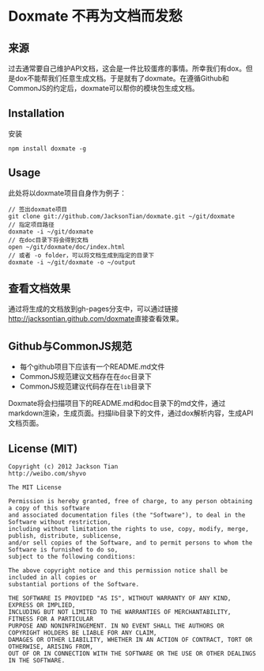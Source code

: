 Doxmate 不再为文档而发愁
======================
## 来源
过去通常要自己维护API文档，这会是一件比较蛋疼的事情。所幸我们有dox。但是dox不能帮我们任意生成文档。于是就有了doxmate。在遵循Github和CommonJS的约定后，doxmate可以帮你的模块包生成文档。
## Installation
安装
```
npm install doxmate -g
```
## Usage
此处将以doxmate项目自身作为例子：
```
// 签出doxmate项目
git clone git://github.com/JacksonTian/doxmate.git ~/git/doxmate
// 指定项目路径
doxmate -i ~/git/doxmate
// 在doc目录下将会得到文档
open ~/git/doxmate/doc/index.html
// 或者 -o folder，可以将文档生成到指定的目录下
doxmate -i ~/git/doxmate -o ~/output
```
## 查看文档效果
通过将生成的文档放到gh-pages分支中，可以通过链接<http://jacksontian.github.com/doxmate>直接查看效果。

## Github与CommonJS规范
- 每个github项目下应该有一个README.md文件
- CommonJS规范建议文档存在在`doc`目录下
- CommonJS规范建议代码存在在`lib`目录下

Doxmate将会扫描项目下的README.md和doc目录下的md文件，通过markdown渲染，生成页面。扫描lib目录下的文件，通过dox解析内容，生成API文档页面。

## License (MIT)
```
Copyright (c) 2012 Jackson Tian
http://weibo.com/shyvo

The MIT License

Permission is hereby granted, free of charge, to any person obtaining a copy of this software 
and associated documentation files (the "Software"), to deal in the Software without restriction, 
including without limitation the rights to use, copy, modify, merge, publish, distribute, sublicense, 
and/or sell copies of the Software, and to permit persons to whom the Software is furnished to do so, 
subject to the following conditions:

The above copyright notice and this permission notice shall be included in all copies or 
substantial portions of the Software.

THE SOFTWARE IS PROVIDED "AS IS", WITHOUT WARRANTY OF ANY KIND, EXPRESS OR IMPLIED, 
INCLUDING BUT NOT LIMITED TO THE WARRANTIES OF MERCHANTABILITY, FITNESS FOR A PARTICULAR 
PURPOSE AND NONINFRINGEMENT. IN NO EVENT SHALL THE AUTHORS OR COPYRIGHT HOLDERS BE LIABLE FOR ANY CLAIM, 
DAMAGES OR OTHER LIABILITY, WHETHER IN AN ACTION OF CONTRACT, TORT OR OTHERWISE, ARISING FROM, 
OUT OF OR IN CONNECTION WITH THE SOFTWARE OR THE USE OR OTHER DEALINGS IN THE SOFTWARE.
```